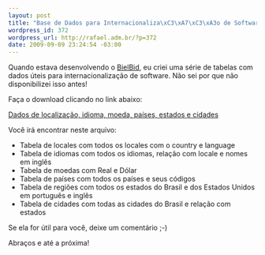 ```yaml
--- 
layout: post
title: "Base de Dados para Internacionaliza\xC3\xA7\xC3\xA3o de Software"
wordpress_id: 372
wordpress_url: http://rafael.adm.br/?p=372
date: 2009-09-09 23:24:54 -03:00
---
```

Quando estava desenvolvendo o <a href="http://bielbid.com.br">BielBid</a>, eu criei uma série de tabelas com dados úteis para internacionalização de software. Não sei por que não disponibilizei isso antes!

Faça o download clicando no link abaixo:

<a href="/wp-content/uploads/2009/07/rafaeladmbr-internacionalizacao_software.xls">Dados de Iocalização, idioma, moeda, países, estados e cidades</a>

Você irá encontrar neste arquivo:
<ul>
	<li>Tabela de locales com todos os locales com o country e language</li>
	<li>Tabela de idiomas com todos os idiomas, relação com locale e nomes em inglês</li>
	<li>Tabela de moedas com Real e Dólar</li>
	<li>Tabela de países com todos os países e seus códigos</li>
	<li>Tabela de regiões com todos os estados do Brasil e dos Estados Unidos em português e inglês</li>
	<li>Tabela de cidades com todas as cidades do Brasil e relação com estados</li>
</ul>
Se ela for útil para você, deixe um comentário ;-)

Abraços e até a próxima!
